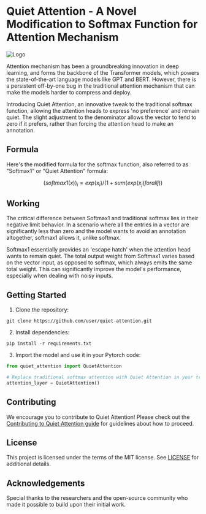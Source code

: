 # Quiet Attention - A Novel Modification to Softmax Function for Attention Mechanism

![Logo](link-to-logo)

Attention mechanism has been a groundbreaking innovation in deep learning, and forms the backbone of the Transformer models, which powers the state-of-the-art language models like GPT and BERT. However, there is a persistent off-by-one bug in the traditional attention mechanism that can make the models harder to compress and deploy.

Introducing Quiet Attention, an innovative tweak to the traditional softmax function, allowing the attention heads to express 'no preference' and remain quiet. The slight adjustment to the denominator allows the vector to tend to zero if it prefers, rather than forcing the attention head to make an annotation.

## Formula

Here's the modified formula for the softmax function, also referred to as "Softmax1" or "Quiet Attention" formula:

```math
(softmax1(x))_i = exp(x_i) / (1 + sum(exp(x_j) for all j))
```

## Working

The critical difference between Softmax1 and traditional softmax lies in their negative limit behavior. In a scenario where all the entries in a vector are significantly less than zero and the model wants to avoid an annotation altogether, softmax1 allows it, unlike softmax.

Softmax1 essentially provides an 'escape hatch' when the attention head wants to remain quiet. The total output weight from Softmax1 varies based on the vector input, as opposed to softmax, which always emits the same total weight. This can significantly improve the model's performance, especially when dealing with noisy inputs.


## Getting Started

1. Clone the repository:
```
git clone https://github.com/user/quiet-attention.git
```
2. Install dependencies:
```
pip install -r requirements.txt
```
3. Import the model and use it in your Pytorch code:
```python
from quiet_attention import QuietAttention

# Replace traditional softmax attention with Quiet Attention in your transformer model
attention_layer = QuietAttention()
```

## Contributing

We encourage you to contribute to Quiet Attention! Please check out the [Contributing to Quiet Attention guide](CONTRIBUTING.md) for guidelines about how to proceed.

## License

This project is licensed under the terms of the MIT license. See [LICENSE](LICENSE.md) for additional details.


## Acknowledgements

Special thanks to the researchers and the open-source community who made it possible to build upon their initial work.
